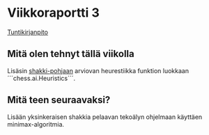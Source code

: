 # Viikkoraportti 3

[Tuntikirjanpito](https://github.com/jasminmo/tiralabra/blob/master/dokumentit/tuntikirjanpito.md)

## Mitä olen tehnyt tällä viikolla
Lisäsin [shakki-pohjaan](https://github.com/TiraLabra/chess) arviovan heurestiikka funktion luokkaan ´´´chess.ai.Heuristics´´´.

## Mitä teen seuraavaksi?
Lisään yksinkeraisen shakkia pelaavan tekoälyn ohjelmaan käyttäen minimax-algoritmia.

